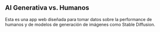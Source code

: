 ## AI Generativa vs. Humanos

Esta es una app web diseñada para tomar datos sobre la performance de humanos y de modelos de generación de imágenes como Stable Diffusion.

